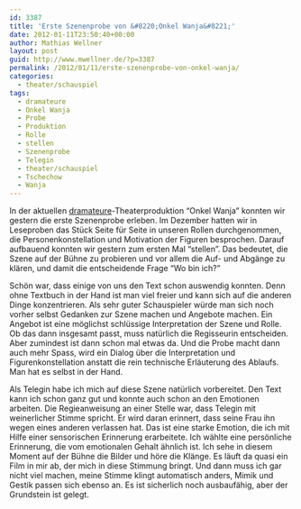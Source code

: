 ```yaml
---
id: 3387
title: 'Erste Szenenprobe von &#8220;Onkel Wanja&#8221;'
date: 2012-01-11T23:50:40+00:00
author: Mathias Wellner
layout: post
guid: http://www.mwellner.de/?p=3387
permalink: /2012/01/11/erste-szenenprobe-von-onkel-wanja/
categories:
  - theater/schauspiel
tags:
  - dramateure
  - Onkel Wanja
  - Probe
  - Produktion
  - Rolle
  - stellen
  - Szenenprobe
  - Telegin
  - theater/schauspiel
  - Tschechow
  - Wanja
---
```

In der aktuellen [dramateure](http://www.dramateure.ch)-Theaterproduktion &#8220;Onkel Wanja&#8221; konnten wir gestern die erste Szenenprobe erleben. Im Dezember hatten wir in Leseproben das Stück Seite für Seite in unseren Rollen durchgenommen, die Personenkonstellation und Motivation der Figuren besprochen. Darauf aufbauend konnten wir gestern zum ersten Mal &#8220;stellen&#8221;. Das bedeutet, die Szene auf der Bühne zu probieren und vor allem die Auf- und Abgänge zu klären, und damit die entscheidende Frage &#8220;Wo bin ich?&#8221; 

Schön war, dass einige von uns den Text schon auswendig konnten. Denn ohne Textbuch in der Hand ist man viel freier und kann sich auf die anderen Dinge konzentrieren. Als sehr guter Schauspieler würde man sich noch vorher selbst Gedanken zur Szene machen und Angebote machen. Ein Angebot ist eine möglichst schlüssige Interpretation der Szene und Rolle. Ob das dann insgesamt passt, muss natürlich die Regisseurin entscheiden. Aber zumindest ist dann schon mal etwas da. Und die Probe macht dann auch mehr Spass, wird ein Dialog über die Interpretation und Figurenkonstellation anstatt die rein technische Erläuterung des Ablaufs. Man hat es selbst in der Hand. 

Als Telegin habe ich mich auf diese Szene natürlich vorbereitet. Den Text kann ich schon ganz gut und konnte auch schon an den Emotionen arbeiten. Die Regieanweisung an einer Stelle war, dass Telegin mit weinerlicher Stimme spricht. Er wird daran erinnert, dass seine Frau ihn wegen eines anderen verlassen hat. Das ist eine starke Emotion, die ich mit Hilfe einer sensorischen Erinnerung erarbeitete. Ich wählte eine persönliche Erinnerung, die vom emotionalen Gehalt ähnlich ist. Ich sehe in diesem Moment auf der Bühne die Bilder und höre die Klänge. Es läuft da quasi ein Film in mir ab, der mich in diese Stimmung bringt. Und dann muss ich gar nicht viel machen, meine Stimme klingt automatisch anders, Mimik und Gestik passen sich ebenso an. Es ist sicherlich noch ausbaufähig, aber der Grundstein ist gelegt.